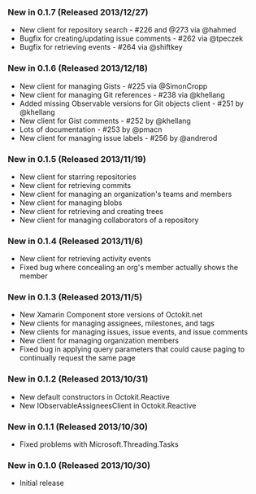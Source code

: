 ### New in 0.1.7 (Released 2013/12/27)
* New client for repository search - #226 and @273 via @hahmed
* Bugfix for creating/updating issue comments - #262 via @tpeczek
* Bugfix for retrieving events - #264 via @shiftkey

### New in 0.1.6 (Released 2013/12/18)
* New client for managing Gists -  #225 via @SimonCropp
* New client for managing Git references - #238 via @khellang
* Added missing Observable versions for Git objects client - #251 by @khellang
* New client for Gist comments - #252 by @khellang
* Lots of documentation - #253 by @pmacn
* New client for managing issue labels - #256 by @andrerod

### New in 0.1.5 (Released 2013/11/19)
* New client for starring repositories
* New client for retrieving commits
* New client for managing an organization's teams and members
* New client for managing blobs
* New client for retrieving and creating trees
* New client for managing collaborators of a repository

### New in 0.1.4 (Released 2013/11/6)
* New client for retrieving activity events
* Fixed bug where concealing an org's member actually shows the member

### New in 0.1.3 (Released 2013/11/5)
* New Xamarin Component store versions of Octokit.net
* New clients for managing assignees, milestones, and tags
* New clients for managing issues, issue events, and issue comments
* New client for managing organization members
* Fixed bug in applying query parameters that could cause paging to continually request the same page

### New in 0.1.2 (Released 2013/10/31)
* New default constructors in Octokit.Reactive
* New IObservableAssigneesClient in Octokit.Reactive

### New in 0.1.1 (Released 2013/10/30)
* Fixed problems with Microsoft.Threading.Tasks

### New in 0.1.0 (Released 2013/10/30)
* Initial release
